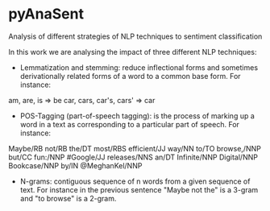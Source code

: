 # pyAnaSent
Analysis of different strategies of NLP techniques to sentiment classification

In this work we are analysing the impact of three different NLP techniques:
 
- Lemmatization and stemming: reduce inflectional forms and sometimes derivationally related forms of a word to a common base form. For instance:

 am, are, is $\Rightarrow$ be
 car, cars, car's, cars' $\Rightarrow$ car 
 
- POS-Tagging (part-of-speech tagging): is the process of marking up a word in a text as corresponding to a particular part of speech. For instance:

 Maybe/RB not/RB the/DT most/RBS efficient/JJ way/NN to/TO browse,/NNP but/CC fun:/NNP #Google/JJ releases/NNS an/DT Infinite/NNP Digital/NNP Bookcase/NNP by/IN @MeghanKel/NNP
 
- N-grams: contiguous sequence of n words from a given sequence of text. For instance in the previous sentence "Maybe not the" is a 3-gram and "to browse" is a 2-gram.


